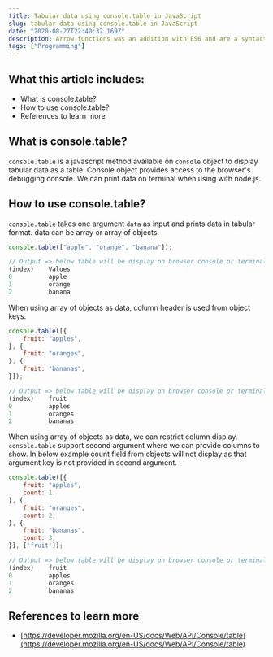 ```yaml
---
title: Tabular data using console.table in JavaScript
slug: tabular-data-using-console.table-in-JavaScript
date: "2020-08-27T22:40:32.169Z"
description: Arrow functions was an addition with ES6 and are a syntactical alternative to regular functions. They are a shorter version of function defination.
tags: ["Programming"]
---
```


## What this article includes:

- What is console.table?
- How to use console.table?
- References to learn more

## What is console.table?

`console.table` is a javascript method available on `console` object to display tabular data as a table. Console object provides access to the browser's debugging console. We can print data on terminal when using with node.js.

## How to use console.table?

`console.table` takes one argument `data` as input and prints data in tabular format. data can be array or array of objects.

```js
console.table(["apple", "orange", "banana"]);

// Output => below table will be display on browser console or terminal
(index)    Values
0          apple
1          orange
2          banana
```

When using array of objects as data, column header is used from object keys.
```js
console.table([{
    fruit: "apples",
}, {
    fruit: "oranges",
}, {
    fruit: "bananas",
}]);

// Output => below table will be display on browser console or terminal
(index)    fruit
0          apples
1          oranges
2          bananas
```

When using array of objects as data, we can restrict column display. `console.table` support second argument where we can provide columns to show. In below example count field from objects will not display as that argument key is not provided in second argument.

```js
console.table([{
    fruit: "apples",
    count: 1,
}, {
    fruit: "oranges",
    count: 2,
}, {
    fruit: "bananas",
    count: 3,
}], ['fruit']);

// Output => below table will be display on browser console or terminal
(index)    fruit
0          apples
1          oranges
2          bananas
```

## References to learn more

- [https://developer.mozilla.org/en-US/docs/Web/API/Console/table](https://developer.mozilla.org/en-US/docs/Web/API/Console/table)



